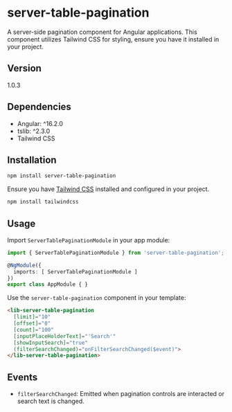 # server-table-pagination

A server-side pagination component for Angular applications. This component utilizes Tailwind CSS for styling, ensure you have it installed in your project.

## Version
1.0.3

## Dependencies
- Angular: ^16.2.0
- tslib: ^2.3.0
- Tailwind CSS

## Installation
```bash
npm install server-table-pagination
```
Ensure you have [Tailwind CSS](https://tailwindcss.com/docs/installation) installed and configured in your project.

```bash
npm install tailwindcss
```

## Usage

Import `ServerTablePaginationModule` in your app module:

```typescript
import { ServerTablePaginationModule } from 'server-table-pagination';

@NgModule({
  imports: [ ServerTablePaginationModule ]
})
export class AppModule { }
```

Use the `server-table-pagination` component in your template:

```html
<lib-server-table-pagination
  [limit]="10"
  [offset]="0"
  [count]="100"
  [inputPlaceHolderText]="'Search'"
  [showInputSearch]="true"
  (filterSearchChanged)="onFilterSearchChanged($event)">
</lib-server-table-pagination>
```

## Events

- `filterSearchChanged`: Emitted when pagination controls are interacted or search text is changed.
